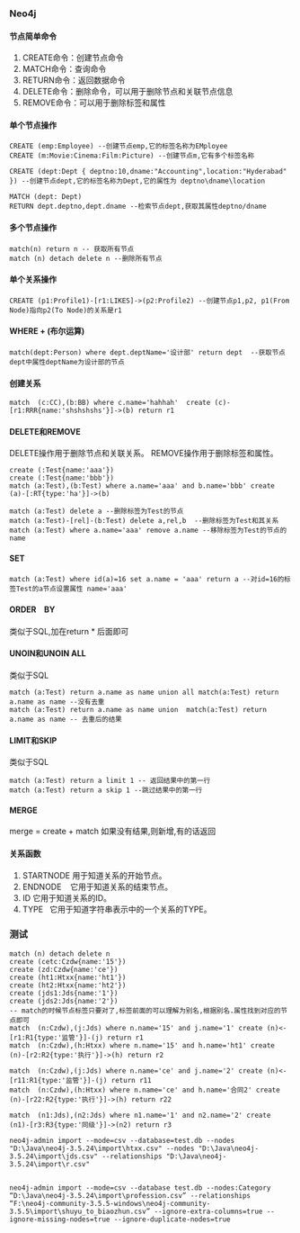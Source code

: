 ### Neo4j
 
#### 节点简单命令

1. CREATE命令：创建节点命令
2. MATCH命令：查询命令
3. RETURN命令：返回数据命令
4. DELETE命令：删除命令，可以用于删除节点和关联节点信息
5. REMOVE命令：可以用于删除标签和属性

#### 单个节点操作

```
CREATE (emp:Employee) --创建节点emp,它的标签名称为EMployee
CREATE (m:Movie:Cinema:Film:Picture) --创建节点m,它有多个标签名称
```

```
CREATE (dept:Dept { deptno:10,dname:"Accounting",location:"Hyderabad" }) --创建节点dept,它的标签名称为Dept,它的属性为 deptno\dname\location
```

```
MATCH (dept: Dept)
RETURN dept.deptno,dept.dname --检索节点dept,获取其属性deptno/dname
```

#### 多个节点操作

```
match(n) return n -- 获取所有节点
match (n) detach delete n --删除所有节点
```

#### 单个关系操作

```
CREATE (p1:Profile1)-[r1:LIKES]->(p2:Profile2) --创建节点p1,p2, p1(From Node)指向p2(To Node)的关系是r1
```

#### WHERE + (布尔运算)

```
match(dept:Person) where dept.deptName='设计部' return dept  --获取节点dept中属性deptName为设计部的节点
```

#### 创建关系

```
match  (c:CC),(b:BB) where c.name='hahhah'  create (c)-[r1:RRR{name:'shshshshs'}]->(b) return r1
```

#### DELETE和REMOVE

DELETE操作用于删除节点和关联关系。
REMOVE操作用于删除标签和属性。

```
create (:Test{name:'aaa'})
create (:Test{name:'bbb'})
match (a:Test),(b:Test) where a.name='aaa' and b.name='bbb' create (a)-[:RT{type:'ha'}]->(b)

match (a:Test) delete a --删除标签为Test的节点
match (a:Test)-[rel]-(b:Test) delete a,rel,b  --删除标签为Test和其关系
match (a:Test) where a.name='aaa' remove a.name --移除标签为Test的节点的name
```

#### SET

```
match (a:Test) where id(a)=16 set a.name = 'aaa' return a --对id=16的标签Test的a节点设置属性 name='aaa'
```

#### ORDER　BY

类似于SQL,加在return * 后面即可

#### UNOIN和UNOIN ALL

类似于SQL

```
match (a:Test) return a.name as name union all match(a:Test) return a.name as name --没有去重
match (a:Test) return a.name as name union  match(a:Test) return a.name as name -- 去重后的结果
```

#### LIMIT和SKIP

类似于SQL

```
match (a:Test) return a limit 1 -- 返回结果中的第一行
match (a:Test) return a skip 1 --跳过结果中的第一行
```

#### MERGE

merge = create + match
如果没有结果,则新增,有的话返回

#### 关系函数

1. STARTNODE 用于知道关系的开始节点。
2. ENDNODE    它用于知道关系的结束节点。
3. ID 它用于知道关系的ID。
4. TYPE   它用于知道字符串表示中的一个关系的TYPE。


### 测试

```
match (n) detach delete n
create (cetc:Czdw{name:'15'})
create (zd:Czdw{name:'ce'})
create (ht1:Htxx{name:'ht1'})
create (ht2:Htxx{name:'ht2'})
create (jds1:Jds{name:'1'})
create (jds2:Jds{name:'2'})
-- match的时候节点标签只要对了,标签前面的可以理解为别名,根据别名.属性找到对应的节点即可
match  (n:Czdw),(j:Jds) where n.name='15' and j.name='1' create (n)<-[r1:R1{type:'监管'}]-(j) return r1
match  (n:Czdw),(h:Htxx) where n.name='15' and h.name='ht1' create (n)-[r2:R2{type:'执行'}]->(h) return r2

match  (n:Czdw),(j:Jds) where n.name='ce' and j.name='2' create (n)<-[r11:R1{type:'监管'}]-(j) return r11
match  (n:Czdw),(h:Htxx) where n.name='ce' and h.name='合同2' create (n)-[r22:R2{type:'执行'}]->(h) return r22

match  (n1:Jds),(n2:Jds) where n1.name='1' and n2.name='2' create (n1)-[r3:R3{type:'同级'}]->(n2) return r3
```

```
neo4j-admin import --mode=csv --database=test.db --nodes "D:\Java\neo4j-3.5.24\import\htxx.csv" --nodes "D:\Java\neo4j-3.5.24\import\jds.csv" --relationships "D:\Java\neo4j-3.5.24\import\r.csv"


neo4j-admin import --mode=csv --database test.db --nodes:Category “D:\Java\neo4j-3.5.24\import\profession.csv” --relationships “F:\neo4j-community-3.5.5-windows\neo4j-community-3.5.5\import\shuyu_to_biaozhun.csv” --ignore-extra-columns=true --ignore-missing-nodes=true --ignore-duplicate-nodes=true
```
